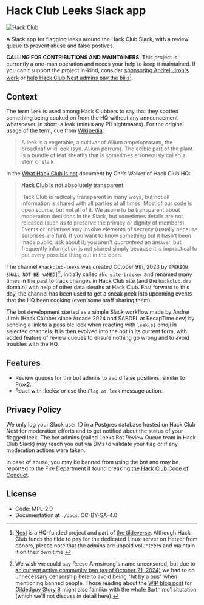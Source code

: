 # Hack Club Leeks Slack app

[![Hack Club](https://badges.api.lorebooks.wiki/badges/hackclub/hackclub?style=flat-square)](https://hackclub.com/slack)

A Slack app for flagging leeks around the Hack Club Slack, with a review queue
to prevent abuse and false postives.

**CALLING FOR CONTRIBUTIONS AND MAINTAINERS**: This project is currently a one-man operation and needs your help to keep it maintained. If you can't
support the project in-kind, consider [sponsoring Andrei Jiroh's work](https://sponsors.andreijiroh.dev) or [help Hack Club Nest admins pay the biils](https://hcb.hackclub.com/donations/start/nest)[^1].

## Context

The term `leek` is used among Hack Clubbers to say that they spotted
something being cooked on from the HQ without any announcement whatsoever.
In short, a leak (minus any PII nightmares). For the original usage of the term, cue from [Wikipedia](https://en.wikipedia.org/wiki/Leek):

> A leek is a vegetable, a cultivar of Allium ampeloprasum, the broadleaf wild leek (syn. Allium porrum). The edible part of the plant is a bundle of leaf sheaths that is sometimes erroneously called a stem or stalk.

In the [What Hack Club is not](https://hackclub.slack.com/files/UDK5M9Y13/F072YGU6A9Z/what_hack_club_is_not.pdf) document by Chris Walker of Hack Club HQ:

> **Hack Club is not absolutely transparent**
>
> Hack Club is radically transparent in many ways, but not all information is shared with all parties at all
>times. Most of our code is open source, but not all of it. We aspire to be transparent about
> moderation decisions in the Slack, but sometimes details are not released (such as to preserve the
> privacy or dignity of members). Events or initiatives may involve elements of secrecy (usually because
> surprises are fun). If you want to know something but it hasn't been made public, ask about it; you
> aren't *guaranteed* an answer, but frequently information is not shared simply because it is impractical
> to put every possible thing out in the open.

The channel `#hackclub-leeks` was created October 9th, 2023 by `[PERSON SHALL NOT BE NAMED]`[^2], initially called `#hc-site-tracker` and renamed many times in the past to track changes in Hack Club site (and the `hackclub.dev` domain)
with help of other data sleuths at Hack Club. Fast forward to this day, the channel has been used to get a sneak peek into upcoming events that the HQ been cooking
(even some staff sharing them).

The bot development started as a simple Slack workflow made by Andrei Jiroh (Hack Clubber since Arcade 2024 and SABDFL at RecapTime.dev) by sending a link to
a possible leek when reacting with `leek[s]` emoji in selected channels. It is then evolved into the bot in its current form, with added feature
of review queues to ensure nothing go wrong and to avoid troubles with the HQ.

## Features

- Review queues for the bot admins to avoid false positives, similar to Prox2.
- React with :leeks: or use the `Flag as leek` message action.

## Privacy Policy

We only log your Slack user ID in a Postgres database hosted on Hack Club Nest for moderation
efforts and to get notified about the status of your flagged leek. The bot admins (called Leeks
Bot Review Queue team in Hack Club Slack) may reach you out via DMs to validate your flag or
if any moderation actions were taken.

In case of abuse, you may be banned from using the bot and may be reported to the Fire
Department if found breaking [the Hack Club Code of Conduct](./CODE_OF_CONDUCT.md).

## License

- Code: MPL-2.0
- Documentation at `./docs`: CC-BY-SA-4.0

[^1]: [Nest](https://hackclub.app) is a HQ-funded project and part of [the tildeverse](https://tildeverse.org). Although Hack Club funds the tilde to pay for the dedicated Linux server on Hetzer from donors, please note that the admins are unpaid volunteers and maintain it on their own time.
[^2]: We wish we could say Reese Armstrong's name uncensored, but due to [an current active community ban (as of October 21, 2024)](https://hackmd.io/@alexjs/Bkm1KIpxR) we had to do unnecessary censorship here to avoid being "hit by a bus" when mentioning banned people. Those reading about the [WIP blog post](https://gildedguy.com/working-on-dragon-anim#:~:text=Some%20time%20ago%2C%20Mar%E2%80%99s%20creator%20found%20himself%20in%20a%20whirlwind%20of%20controversy%20and%20disappeared%20from%20the%20net%20without%20explanation%2C%20or%20any%20attempt%20to%20justify%20himself.)
for [Gildedguy Story 8](https://gildedguy.com/gildedguy-the-dragon-of-mar-is-out-in-the-wild) might also familiar with the whole Barthimo1 situtation (which we'll not discuss in detail here).
